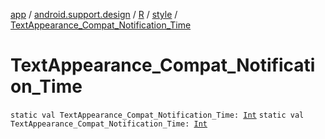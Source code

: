 [app](../../../index.md) / [android.support.design](../../index.md) / [R](../index.md) / [style](index.md) / [TextAppearance_Compat_Notification_Time](.)

# TextAppearance_Compat_Notification_Time

`static val TextAppearance_Compat_Notification_Time: `[`Int`](https://kotlinlang.org/api/latest/jvm/stdlib/kotlin/-int/index.html)
`static val TextAppearance_Compat_Notification_Time: `[`Int`](https://kotlinlang.org/api/latest/jvm/stdlib/kotlin/-int/index.html)